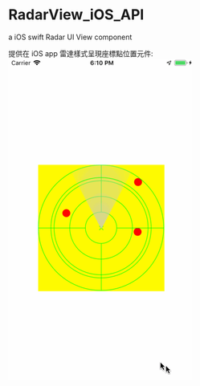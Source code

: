# RadarView_iOS_API
a iOS swift Radar UI View component 

提供在 iOS app 雷達樣式呈現座標點位置元件:<br>
![avatar](/rm_res/record.gif)<br><br>

